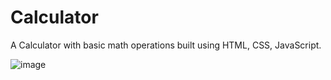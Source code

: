 # Calculator
A Calculator with basic math operations built using HTML, CSS, JavaScript.


![image](https://user-images.githubusercontent.com/95624168/213875729-4b448a35-405e-4368-a0df-bfe036ef37ea.png)
